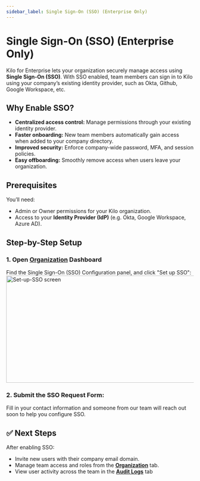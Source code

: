 ```yaml
---
sidebar_label: Single Sign-On (SSO) (Enterprise Only)
---
```


# Single Sign-On (SSO) (Enterprise Only)

Kilo for Enterprise lets your organization securely manage access using **Single Sign-On (SSO)**. With SSO enabled, team members can sign in to Kilo using your company’s existing identity provider, such as Okta, Github, Google Workspace, etc.

## Why Enable SSO?

- **Centralized access control:** Manage permissions through your existing identity provider.
- **Faster onboarding:** New team members automatically gain access when added to your company directory.
- **Improved security:** Enforce company-wide password, MFA, and session policies.
- **Easy offboarding:** Smoothly remove access when users leave your organization.

## Prerequisites

You’ll need:

- Admin or Owner permissions for your Kilo organization.
- Access to your **Identity Provider (IdP)** (e.g. Okta, Google Workspace, Azure AD).

## Step-by-Step Setup

### 1. Open [Organization](https://app.kilocode.ai/organizations) Dashboard

Find the Single Sign-On (SSO) Configuration panel, and click "Set up SSO":
<img width="822" height="288" alt="Set-up-SSO screen" src="https://github.com/user-attachments/assets/b6ca5f83-4533-4d41-bcb1-0038b645c030" />

### 2. Submit the SSO Request Form:

Fill in your contact information and someone from our team will reach out soon to help you configure SSO.

## ✅ Next Steps

After enabling SSO:

- Invite new users with their company email domain.
- Manage team access and roles from the **[Organization](/seats/dashboard)** tab.
- View user activity across the team in the **[Audit Logs](/seats/enterprise/audit-logs)** tab

